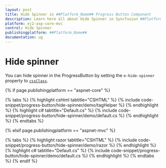 ```yaml
---
layout: post
title: Hide Spinner in ##Platform_Name## Progress Button Component
description: Learn here all about Hide Spinner in Syncfusion ##Platform_Name## Progress Button component and more.
platform: ej2-asp-core-mvc
control: Hide Spinner
publishingplatform: ##Platform_Name##
documentation: ug
---
```



# Hide spinner

You can hide spinner in the ProgressButton by setting the `e-hide-spinner` property to [`cssClass`](https://help.syncfusion.com/cr/aspnetcore-js2/Syncfusion.EJ2.SplitButtons.ProgressButton.html#Syncfusion_EJ2_SplitButtons_ProgressButton_CssClass).

{% if page.publishingplatform == "aspnet-core" %}

{% tabs %}
{% highlight cshtml tabtitle="CSHTML" %}
{% include code-snippet/progress-button/hide-spinner/demo/tagHelper %}
{% endhighlight %}
{% highlight c# tabtitle="Default.cs" %}
{% include code-snippet/progress-button/hide-spinner/demo/default.cs %}
{% endhighlight %}
{% endtabs %}

{% elsif page.publishingplatform == "aspnet-mvc" %}

{% tabs %}
{% highlight razor tabtitle="CSHTML" %}
{% include code-snippet/progress-button/hide-spinner/demo/razor %}
{% endhighlight %}
{% highlight c# tabtitle="Default.cs" %}
{% include code-snippet/progress-button/hide-spinner/demo/default.cs %}
{% endhighlight %}
{% endtabs %}
{% endif %}

